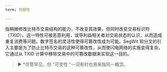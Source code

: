 ```yaml
---
term: 可塑性

---
```

指稍微修改比特币交易结构的能力，不改变其效果，但同时改变交易标识符（*TXID*）。这一特性可被恶意利用，误导利益相关者对交易状态的认识，从而造成重复消费等问题。数字签名的灵活性使得可篡改性成为可能。SegWit 软分叉的引入主要是为了防止比特币交易的这种可篡改性，从而使闪电网络的实施变得复杂。它通过从 TXID 计算中移除交易中的可篡改数据来实现这一目的。

> ► *尽管罕见，但 "可变性 "一词有时也用来指同一概念。